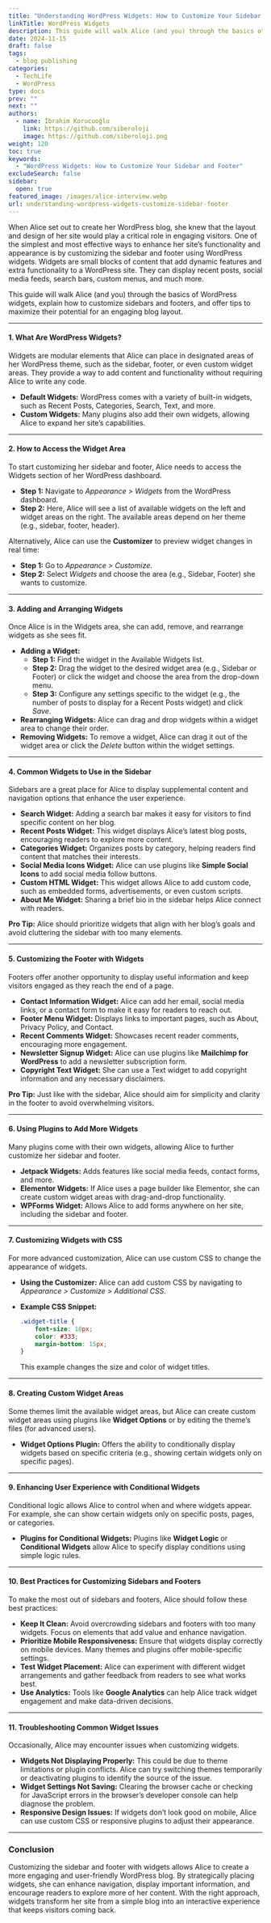 ```yaml
---
title: "Understanding WordPress Widgets: How to Customize Your Sidebar and Footer"
linkTitle: WordPress Widgets
description: This guide will walk Alice (and you) through the basics of WordPress widgets, explain how to customize sidebars and footers, and offer tips to maximize their potential for an engaging blog layout.
date: 2024-11-15
draft: false
tags:
  - blog publishing
categories:
  - TechLife
  - WordPress
type: docs
prev: ""
next: ""
authors:
  - name: İbrahim Korucuoğlu
    link: https://github.com/siberoloji
    image: https://github.com/siberoloji.png
weight: 120
toc: true
keywords:
  - "WordPress Widgets: How to Customize Your Sidebar and Footer"
excludeSearch: false
sidebar:
  open: true
featured_image: /images/alice-interview.webp
url: understanding-wordpress-widgets-customize-sidebar-footer
---
```

When Alice set out to create her WordPress blog, she knew that the layout and design of her site would play a critical role in engaging visitors. One of the simplest and most effective ways to enhance her site’s functionality and appearance is by customizing the sidebar and footer using WordPress widgets. Widgets are small blocks of content that add dynamic features and extra functionality to a WordPress site. They can display recent posts, social media feeds, search bars, custom menus, and much more.

This guide will walk Alice (and you) through the basics of WordPress widgets, explain how to customize sidebars and footers, and offer tips to maximize their potential for an engaging blog layout.

---

#### **1. What Are WordPress Widgets?**

Widgets are modular elements that Alice can place in designated areas of her WordPress theme, such as the sidebar, footer, or even custom widget areas. They provide a way to add content and functionality without requiring Alice to write any code.

- **Default Widgets:** WordPress comes with a variety of built-in widgets, such as Recent Posts, Categories, Search, Text, and more.
- **Custom Widgets:** Many plugins also add their own widgets, allowing Alice to expand her site’s capabilities.

---

#### **2. How to Access the Widget Area**

To start customizing her sidebar and footer, Alice needs to access the Widgets section of her WordPress dashboard.

- **Step 1:** Navigate to *Appearance > Widgets* from the WordPress dashboard.
- **Step 2:** Here, Alice will see a list of available widgets on the left and widget areas on the right. The available areas depend on her theme (e.g., sidebar, footer, header).

Alternatively, Alice can use the **Customizer** to preview widget changes in real time:

- **Step 1:** Go to *Appearance > Customize*.
- **Step 2:** Select *Widgets* and choose the area (e.g., Sidebar, Footer) she wants to customize.

---

#### **3. Adding and Arranging Widgets**

Once Alice is in the Widgets area, she can add, remove, and rearrange widgets as she sees fit.

- **Adding a Widget:**
  - **Step 1:** Find the widget in the Available Widgets list.
  - **Step 2:** Drag the widget to the desired widget area (e.g., Sidebar or Footer) or click the widget and choose the area from the drop-down menu.
  - **Step 3:** Configure any settings specific to the widget (e.g., the number of posts to display for a Recent Posts widget) and click *Save*.
- **Rearranging Widgets:** Alice can drag and drop widgets within a widget area to change their order.
- **Removing Widgets:** To remove a widget, Alice can drag it out of the widget area or click the *Delete* button within the widget settings.

---

#### **4. Common Widgets to Use in the Sidebar**

Sidebars are a great place for Alice to display supplemental content and navigation options that enhance the user experience.

- **Search Widget:** Adding a search bar makes it easy for visitors to find specific content on her blog.
- **Recent Posts Widget:** This widget displays Alice’s latest blog posts, encouraging readers to explore more content.
- **Categories Widget:** Organizes posts by category, helping readers find content that matches their interests.
- **Social Media Icons Widget:** Alice can use plugins like **Simple Social Icons** to add social media follow buttons.
- **Custom HTML Widget:** This widget allows Alice to add custom code, such as embedded forms, advertisements, or even custom scripts.
- **About Me Widget:** Sharing a brief bio in the sidebar helps Alice connect with readers.

**Pro Tip:** Alice should prioritize widgets that align with her blog’s goals and avoid cluttering the sidebar with too many elements.

---

#### **5. Customizing the Footer with Widgets**

Footers offer another opportunity to display useful information and keep visitors engaged as they reach the end of a page.

- **Contact Information Widget:** Alice can add her email, social media links, or a contact form to make it easy for readers to reach out.
- **Footer Menu Widget:** Displays links to important pages, such as About, Privacy Policy, and Contact.
- **Recent Comments Widget:** Showcases recent reader comments, encouraging more engagement.
- **Newsletter Signup Widget:** Alice can use plugins like **Mailchimp for WordPress** to add a newsletter subscription form.
- **Copyright Text Widget:** She can use a Text widget to add copyright information and any necessary disclaimers.

**Pro Tip:** Just like with the sidebar, Alice should aim for simplicity and clarity in the footer to avoid overwhelming visitors.

---

#### **6. Using Plugins to Add More Widgets**

Many plugins come with their own widgets, allowing Alice to further customize her sidebar and footer.

- **Jetpack Widgets:** Adds features like social media feeds, contact forms, and more.
- **Elementor Widgets:** If Alice uses a page builder like Elementor, she can create custom widget areas with drag-and-drop functionality.
- **WPForms Widget:** Allows Alice to add forms anywhere on her site, including the sidebar and footer.

---

#### **7. Customizing Widgets with CSS**

For more advanced customization, Alice can use custom CSS to change the appearance of widgets.

- **Using the Customizer:** Alice can add custom CSS by navigating to *Appearance > Customize > Additional CSS*.
- **Example CSS Snippet:**

  ```css
  .widget-title {
      font-size: 18px;
      color: #333;
      margin-bottom: 15px;
  }
  ```

  This example changes the size and color of widget titles.

---

#### **8. Creating Custom Widget Areas**

Some themes limit the available widget areas, but Alice can create custom widget areas using plugins like **Widget Options** or by editing the theme’s files (for advanced users).

- **Widget Options Plugin:** Offers the ability to conditionally display widgets based on specific criteria (e.g., showing certain widgets only on specific pages).

---

#### **9. Enhancing User Experience with Conditional Widgets**

Conditional logic allows Alice to control when and where widgets appear. For example, she can show certain widgets only on specific posts, pages, or categories.

- **Plugins for Conditional Widgets:** Plugins like **Widget Logic** or **Conditional Widgets** allow Alice to specify display conditions using simple logic rules.

---

#### **10. Best Practices for Customizing Sidebars and Footers**

To make the most out of sidebars and footers, Alice should follow these best practices:

- **Keep It Clean:** Avoid overcrowding sidebars and footers with too many widgets. Focus on elements that add value and enhance navigation.
- **Prioritize Mobile Responsiveness:** Ensure that widgets display correctly on mobile devices. Many themes and plugins offer mobile-specific settings.
- **Test Widget Placement:** Alice can experiment with different widget arrangements and gather feedback from readers to see what works best.
- **Use Analytics:** Tools like **Google Analytics** can help Alice track widget engagement and make data-driven decisions.

---

#### **11. Troubleshooting Common Widget Issues**

Occasionally, Alice may encounter issues when customizing widgets.

- **Widgets Not Displaying Properly:** This could be due to theme limitations or plugin conflicts. Alice can try switching themes temporarily or deactivating plugins to identify the source of the issue.
- **Widget Settings Not Saving:** Clearing the browser cache or checking for JavaScript errors in the browser’s developer console can help diagnose the problem.
- **Responsive Design Issues:** If widgets don’t look good on mobile, Alice can use custom CSS or responsive plugins to adjust their appearance.

---

### **Conclusion**

Customizing the sidebar and footer with widgets allows Alice to create a more engaging and user-friendly WordPress blog. By strategically placing widgets, she can enhance navigation, display important information, and encourage readers to explore more of her content. With the right approach, widgets transform her site from a simple blog into an interactive experience that keeps visitors coming back.

